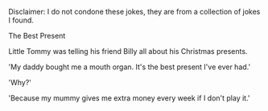 Disclaimer: I do not condone these jokes, they are from a collection of jokes I found.

The Best Present

Little Tommy was telling his friend Billy all about his Christmas presents.

'My daddy bought me a mouth organ. It's the best present I've ever had.'

'Why?'

'Because my mummy gives me extra money every week if I don't play it.'

